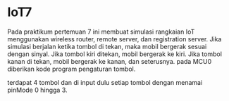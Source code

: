 # IoT7
Pada praktikum pertemuan 7 ini
membuat simulasi rangkaian IoT menggunakan wireless router, remote server, dan registration server.
Jika simulasi berjalan ketika tombol di tekan, maka mobil bergerak sesuai dengan sinyal.
Jika tombol kiri ditekan, mobil bergerak ke kiri. Jika tombol kanan di tekan, mobil bergerak ke kanan, 
dan seterusnya. pada MCU0 diberikan kode program pengaturan tombol.

terdapat 4 tombol dan di input dulu setiap tombol dengan menamai pinMode 0 hingga 3.
